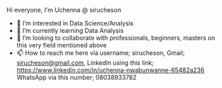 Hi everyone, I'm Uchenna @ sirucheson
- 👀 I’m interested in Data Science/Analysis
- 🌱 I’m currently learning Data Analysis
- 💞️ I’m looking to collaborate with professionals, beginners, masters on this very field mentioned above
- 📫 How to reach me here via username; sirucheson, Gmail; sirucheson@gmail.com, LinkedIn using this link; https://www.linkedin.com/in/uchenna-nwabunwanne-65482a236
WhatsApp via this number; 08038933782
